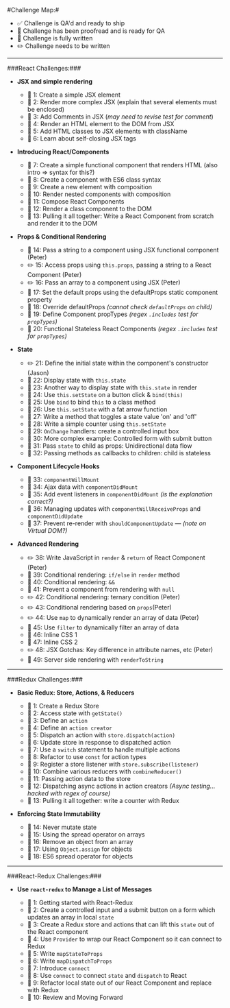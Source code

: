#Challenge Map:#

- :white_check_mark: Challenge is QA'd and ready to ship
- :blue_book: Challenge has been proofread and is ready for QA
- :pencil: Challenge is fully written
- :pencil2: Challenge needs to be written

---

###React Challenges:###

- **JSX and simple rendering**

  - :pencil: 1: Create a simple JSX element
  - :pencil: 2: Render more complex JSX (explain that several elements must be enclosed)
  - :pencil: 3: Add Comments in JSX (*may need to revise test for comment*)
  - :pencil: 4: Render an HTML element to the DOM from JSX
  - :pencil: 5: Add HTML classes to JSX elements with className
  - :pencil: 6: Learn about self-closing JSX tags

- **Introducing React/Components**

  - :pencil: 7: Create a simple functional component that renders HTML (also intro => syntax for this?)
  - :pencil: 8: Create a component with ES6 class syntax
  - :pencil: 9: Create a new element with composition
  - :pencil: 10: Render nested components with composition
  - :pencil: 11: Compose React Components
  - :pencil: 12: Render a class component to the DOM
  - :pencil: 13: Pulling it all together: Write a React Component from scratch and render it to the DOM

- **Props & Conditional Rendering**

  - :pencil: 14: Pass a string to a component using JSX functional component (Peter)
  - :pencil2: 15: Access props using `this.props`, passing a string to a React Component (Peter)
  - :pencil2: 16: Pass an array to a component using JSX (Peter)
  - :pencil: 17: Set the default props using the defaultProps static component property
  - :pencil: 18: Override defaultProps *(cannot check `defaultProps` on child)*
  - :pencil: 19: Define Component propTypes *(regex `.includes` test for `propTypes`)*
  - :pencil: 20: Functional Stateless React Components *(regex `.includes` test for `propTypes`)*

- **State**

  - :pencil2: 21: Define the initial state within the component's constructor (Jason)
  - :pencil: 22: Display state with `this.state`
  - :pencil: 23: Another way to display state with `this.state` in render
  - :pencil: 24: Use `this.setState` on a button click & `bind(this)`
  - :pencil: 25: Use `bind` to bind `this` to a class method
  - :pencil: 26: Use `this.setState` with a fat arrow function
  - :pencil: 27: Write a method that toggles a state value 'on' and 'off'
  - :pencil: 28: Write a simple counter using `this.setState`
  - :pencil: 29: `OnChange` handlers: create a controlled input box
  - :pencil: 30: More complex example: Controlled form with submit button
  - :pencil: 31: Pass `state` to child as props: Unidirectional data flow
  - :pencil: 32: Passing methods as callbacks to children: child is stateless

- **Component Lifecycle Hooks**

  - :pencil: 33: `componentWillMount`
  - :pencil: 34: Ajax data with `componentDidMount`
  - :pencil: 35: Add event listeners in `componentDidMount` *(is the explanation correct?)*
  - :pencil: 36: Managing updates with `componentWillReceiveProps` and `componentDidUpdate`
  - :pencil: 37: Prevent re-render with `shouldComponentUpdate` — *(note on Virtual DOM?)*

- **Advanced Rendering**

  - :pencil2: 38: Write JavaScript in `render` & `return` of React Component (Peter)
  - :pencil: 39: Conditional rendering: `if/else` in `render` method
  - :pencil: 40: Conditional rendering: `&&`
  - :pencil: 41: Prevent a component from rendering with `null`
  - :pencil2: 42: Conditional rendering: ternary condition (Peter)
  - :pencil2: 43: Conditional rendering based on `props`(Peter)
  - :pencil2: 44: Use `map` to dynamically render an array of data (Peter)
  - :pencil: 45: Use `filter` to dynamically filter an array of data
  - :pencil: 46: Inline CSS 1
  - :pencil: 47: Inline CSS 2
  - :pencil2: 48: JSX Gotchas: Key difference in attribute names, etc (Peter)
  - :pencil: 49: Server side rendering with `renderToString`

---

###Redux Challenges:###

- **Basic Redux: Store, Actions, & Reducers**

  - :blue_book: 1: Create a Redux Store
  - :blue_book: 2: Access state with `getState()`
  - :blue_book: 3: Define an `action`
  - :blue_book: 4: Define an `action creator`
  - :blue_book: 5: Dispatch an action with `store.dispatch(action)`
  - :blue_book: 6: Update store in response to dispatched action
  - :blue_book: 7: Use a `switch` statement to handle multiple actions
  - :blue_book: 8: Refactor to use `const` for action types
  - :blue_book: 9: Register a store listener with `store.subscribe(listener)`
  - :blue_book: 10: Combine various reducers with `combineReducer()`
  - :blue_book: 11: Passing action data to the store
  - :blue_book: 12: Dispatching async actions in action creators *(Async testing... hacked with regex of course)*
  - :blue_book: 13: Pulling it all together: write a counter with Redux

- **Enforcing State Immutability**

  - :blue_book: 14: Never mutate state
  - :blue_book: 15: Using the spread operator on arrays
  - :blue_book: 16: Remove an object from an array
  - :blue_book: 17: Using `Object.assign` for objects
  - :blue_book: 18: ES6 spread operator for objects

---

###React-Redux Challenges:###

- **Use `react-redux` to Manage a List of Messages**

  - :blue_book: 1: Getting started with React-Redux
  - :blue_book: 2: Create a controlled input and a submit button on a form which updates an array in local `state`
  - :blue_book: 3: Create a Redux store and actions that can lift this `state` out of the React component
  - :blue_book: 4: Use `Provider` to wrap our React Component so it can connect to Redux
  - :blue_book: 5: Write `mapStateToProps`
  - :blue_book: 6: Write `mapDispatchToProps`
  - :blue_book: 7: Introduce `connect`
  - :blue_book: 8: Use `connect` to connect `state` and `dispatch` to React
  - :blue_book: 9: Refactor local state out of our React Component and replace with Redux
  - :blue_book: 10: Review and Moving Forward


